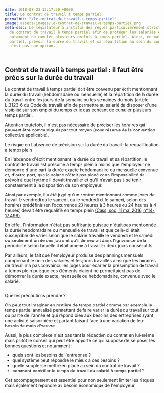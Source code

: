 ```yaml
---
date: 2018-08-23 13:17:50 +0000
title: Le contrat de travail à temps partiel
permalink: "/le-contrat-de-travail-a-temps-partiel"
image: assets/images/le-contrat-de-travail-a-temps-partiel.png
meta-desc: Le législateur a institué des règles particulièrement strictes en matière
  de contrat de travail à temps partiel afin de protéger les salariés et de leur permettre
  notamment de cumuler plusieurs emplois à temps partiel. Ainsi, en matière de temps
  partiel, prévoir la durée du travail et sa répartition au sein du contrat de travail
  n'est pas une option.

---
```

## Contrat de travail à temps partiel : il faut être précis sur la durée du travail 

Le contrat de travail à temps partiel doit être convenu par écrit mentionnant la durée du travail (hebdomadaire ou mensuelle) et la répartition de la durée du travail entre les jours de la semaine ou les semaines du mois (article L.3123-6 du Code du travail) afin de permettre au salarié de disposer d'une visibilité sur son emploi du temps et le cas échéant de cumuler plusieurs temps partiel.   
  
Attention toutefois, il n'est pas nécessaire de préciser les horaires qui peuvent être communiqués par tout moyen (sous réserve de la convention collective applicable).   
  
Le risque en l'absence de précision sur la durée du travail : la requalification à temps plein   
  
En l'absence d'écrit mentionnant la durée du travail et sa répartition, le contrat de travail est présumé à temps plein à moins que l'employeur ne démontre d'une part la durée exacte hebdomadaire ou mensuelle convenue et, d'autre part, que le salarié n'était pas placé dans l'impossibilité de prévoir à quel rythme il devait travailler et qu'il n'avait pas à se tenir constamment à la disposition de son employeur.   
  
Ainsi par exemple, il a été jugé qu'un contrat mentionnant comme jours de travail le vendredi ou le samedi, ou le vendredi et le samedi, selon des horaires prédéfinis (en l’occurrence 23 heures à 3 heures ou 24 heures à 4 heures) devait être requalifié en temps plein [(Cass, soc, 11 mai 2016, n°14-17.496). ](https://www.legifrance.gouv.fr/affichJuriJudi.do?oldAction=rechJuriJudi&idTexte=JURITEXT000032531042&fastReqId=1595945847&fastPos=1)  
  
En effet, l'information n'était pas suffisante puisque n'était pas mentionnée la durée hebdomadaire ou mensuelle de travail et que celle-ci était susceptible de varier selon que le salarié travaille le vendredi et le samedi ou seulement un de ces jours et qu'il demeurait dans l'ignorance de la périodicité selon laquelle il était amené à travailler deux jours consécutifs.   
  
Par ailleurs, le fait que l'employeur produise des plannings mensuels comprenant le nom des salariés et les jours travaillés ainsi que les horaires de travail n'a pas convaincu les juges pour écarter la présomption de travail à temps plein puisque ces éléments étaient ne permettaient pas de démontrer la durée exacte, mensuelle ou hebdomadaire, convenue avec le salarié. 

##   
  
Quelles précautions prendre ? 

On peut tout imaginer en matière de temps partiel comme par exemple le temps partiel annualisé permettant de faire varier la durée du travail sur tout ou partie de l'année et qui répond bien aux besoins des entreprises ayant une activité saisonnière et partant faisant face à une variation de leur besoin de main d'oeuvre.   
  
Aussi, le plus complexe n'est pas tant la rédaction du contrat en lui-même mais plutôt le conseil qui peut être apporté ce qui suppose de se poser les bonnes questions et notamment :

* quels sont les besoins de l'entreprise ?
* quel système peut répondre le mieux à ces besoins ?
* quelle souplesse mettre en place au sein du contrat de travail ?
* comment contrôler le temps de travail du salarié à temps partiel ?

  
Cet accompagnement est essentiel pour non seulement limiter les risques mais également répondre au besoin économique de l'employeur.